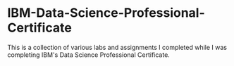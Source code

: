 # IBM-Data-Science-Professional-Certificate
This is a collection of various labs and assignments I completed while I was completing IBM's Data Science Professional Certificate.
